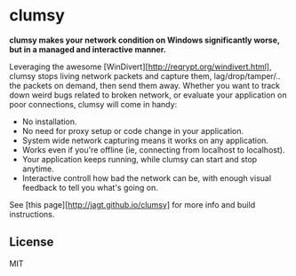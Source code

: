 # clumsy

__clumsy makes your network condition on Windows significantly worse, but in a managed and interactive manner.__

Leveraging the awesome [WinDivert][http://reqrypt.org/windivert.html], clumsy stops living network packets and capture them, lag/drop/tamper/.. the packets on demand, then send them away. Whether you want to track down weird bugs related to broken network, or evaluate your application on poor connections, clumsy will come in handy:

* No installation.
* No need for proxy setup or code change in your application.
* System wide network capturing means it works on any application.
* Works even if you're offline (ie, connecting from localhost to localhost).
* Your application keeps running, while clumsy can start and stop anytime.
* Interactive controll how bad the network can be, with enough visual feedback to tell you what's going on.

See [this page][http://jagt.github.io/clumsy] for more info and build instructions.

## License

MIT
